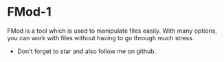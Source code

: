 # FMod-1
FMod is a tool which is used to manipulate files easily. With many options, you can work with files without having to go through much stress.

* Don't forget to star and also follow me on github.
